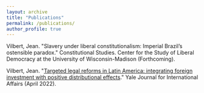```yaml
---
layout: archive
title: "Publications"
permalink: /publications/
author_profile: true
---
```



Vilbert, Jean. "Slavery under liberal constitutionalism: Imperial Brazil’s ostensible paradox." Constitutional Studies. Center for the Study of Liberal Democracy at the University of Wisconsin-Madison (Forthcoming).

Vilbert, Jean. "[Targeted legal reforms in Latin America: integrating foreign investment with positive distributional effects]([url](https://www.yalejournal.org/publications/targeted-legal-reforms-in-latin-america-integrating-foreign-investment-with-positive-distributional-effects))." Yale Journal for International Affairs (April 2022).
